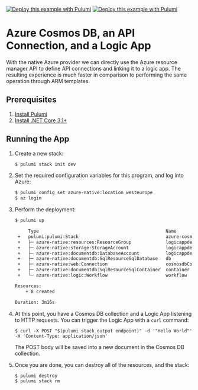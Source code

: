 [![Deploy this example with Pulumi](https://get.pulumi.com/new/button.svg)](https://app.pulumi.com/new?template=https://github.com/pulumi/examples/blob/master/azure-cs-cosmosdb-logicapp/README.md#gh-light-mode-only)
[![Deploy this example with Pulumi](https://get.pulumi.com/new/button-light.svg)](https://app.pulumi.com/new?template=https://github.com/pulumi/examples/blob/master/azure-cs-cosmosdb-logicapp/README.md#gh-dark-mode-only)

# Azure Cosmos DB, an API Connection, and a Logic App

With the native Azure provider we can directly use the Azure resource manager API to define API connections and linking it to a logic app. The resulting experience is much faster in comparison to performing the same operation through ARM templates.

## Prerequisites

1. [Install Pulumi](https://www.pulumi.com/docs/get-started/install/)
2. [Install .NET Core 3.1+](https://dotnet.microsoft.com/download)

## Running the App

1. Create a new stack:

    ```sh
    $ pulumi stack init dev
    ```

2. Set the required configuration variables for this program, and log into Azure:

    ```bash
    $ pulumi config set azure-native:location westeurope
    $ az login
    ```

3. Perform the deployment:

    ```sh
    $ pulumi up

         Type                                                Name                         Status
     +   pulumi:pulumi:Stack                                 azure-cosmosdb-logicapp-dev  created
     +   ├─ azure-native:resources:ResourceGroup             logicappdemo-rg              created
     +   ├─ azure-native:storage:StorageAccount              logicappdemosa               created
     +   ├─ azure-native:documentdb:DatabaseAccount          logicappdemo-cdb             created
     +   ├─ azure-native:documentdb:SqlResourceSqlDatabase   db                           created
     +   ├─ azure-native:web:Connection                      cosmosdbConnection           created
     +   ├─ azure-native:documentdb:SqlResourceSqlContainer  container                    created
     +   └─ azure-native:logic:Workflow                      workflow                     created

    Resources:
        + 8 created

    Duration: 3m16s
    ```

4. At this point, you have a Cosmos DB collection and a Logic App listening to HTTP requests. You can trigger the Logic App with a `curl` command:

    ```
    $ curl -X POST "$(pulumi stack output endpoint)" -d '"Hello World"' -H 'Content-Type: application/json'
    ```

    The POST body will be saved into a new document in the Cosmos DB collection.

5. Once you are done, you can destroy all of the resources, and the stack:

    ```bash
    $ pulumi destroy
    $ pulumi stack rm
    ```
